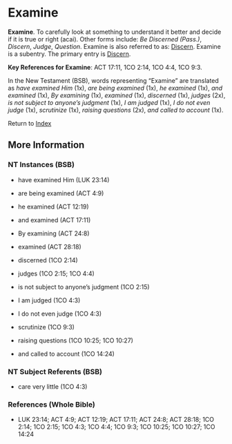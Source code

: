 # Examine
**Examine**. 
To carefully look at something to understand it better and decide if it is true or right (acai). 
Other forms include: 
*Be Discerned (Pass.)*, *Discern*, *Judge*, *Question*. 
Examine is also referred to as: 
[Discern](Discern.md). 
Examine is a subentry. The primary entry is 
[Discern](Discern.md). 


**Key References for Examine**: 
ACT 17:11, 1CO 2:14, 1CO 4:4, 1CO 9:3. 




In the New Testament (BSB), words representing “Examine” are translated as 
*have examined Him* (1x), *are being examined* (1x), *he examined* (1x), *and examined* (1x), *By examining* (1x), *examined* (1x), *discerned* (1x), *judges* (2x), *is not subject to anyone’s judgment* (1x), *I am judged* (1x), *I do not even judge* (1x), *scrutinize* (1x), *raising questions* (2x), *and called to account* (1x). 


Return to [Index](00-Index.md)

## More Information

### NT Instances (BSB)

* have examined Him (LUK 23:14)

* are being examined (ACT 4:9)

* he examined (ACT 12:19)

* and examined (ACT 17:11)

* By examining (ACT 24:8)

* examined (ACT 28:18)

* discerned (1CO 2:14)

* judges (1CO 2:15; 1CO 4:4)

* is not subject to anyone’s judgment (1CO 2:15)

* I am judged (1CO 4:3)

* I do not even judge (1CO 4:3)

* scrutinize (1CO 9:3)

* raising questions (1CO 10:25; 1CO 10:27)

* and called to account (1CO 14:24)



### NT Subject Referents (BSB)

* care very little (1CO 4:3)



### References (Whole Bible)

* LUK 23:14; ACT 4:9; ACT 12:19; ACT 17:11; ACT 24:8; ACT 28:18; 1CO 2:14; 1CO 2:15; 1CO 4:3; 1CO 4:4; 1CO 9:3; 1CO 10:25; 1CO 10:27; 1CO 14:24



